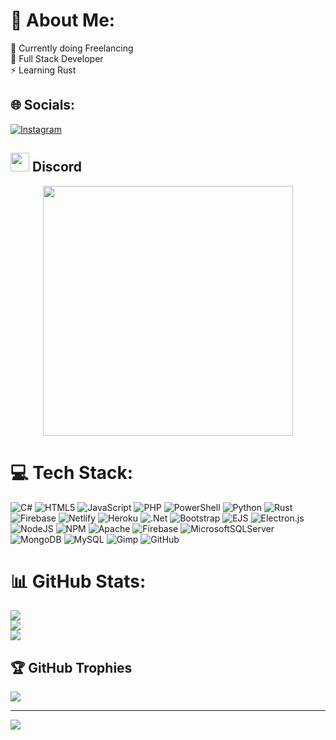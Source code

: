 # 💫 About Me:
🔭 Currently doing Freelancing<br>🌱 Full Stack Developer<br>⚡ Learning Rust


## 🌐 Socials:
[![Instagram](https://img.shields.io/badge/Instagram-%23E4405F.svg?logo=Instagram&logoColor=white)](https://instagram.com/krex_38) 

## <img src="https://assets-global.website-files.com/6257adef93867e50d84d30e2/636e0a69f118df70ad7828d4_icon_clyde_blurple_RGB.svg" width="30">   Discord

<p align="center">
  <img width="400" src="https://dsc-readme.tsuni.dev/api/user/1012249571436548136?aboutMe=%E2%80%8E+%E2%80%8E+%E2%80%8E+%E2%80%8E+%E2%80%8E+%E2%80%8E+%E2%80%8E+%E2%80%8E+%E2%80%8E++%E2%80%8E++%E2%80%8E++%E2%80%8E++%E2%80%8E++%E2%80%8E++%E2%80%8E++%E2%80%8E++%E2%80%8E++%E2%80%8E++%E2%80%8E++%E2%80%8E++%E2%80%8E++%E2%80%8E++%E2%80%8E+%E2%80%8E++%E2%80%8E++%E2%80%8E+%E2%80%8E%F0%9D%92%AA%F0%9D%93%83%F0%9D%93%81%F0%9D%93%8E+%F0%9F%A4%8D+%F0%9D%92%9F+%7C+%F0%9D%93%BC%F0%9D%93%B2%F0%9D%93%B7%F0%9D%93%AC%F0%9D%93%AE++%F0%9D%9F%91%F0%9D%9F%8E.%F0%9D%9F%8E%F0%9D%9F%95.%F0%9D%9F%90%F0%9D%9F%8E%F0%9D%9F%90%F0%9D%9F%91%E2%80%8E+%E2%80%8E%E2%80%8E+%E2%80%8E%E2%80%8E+%E2%80%8E%E2%80%8E+%E2%80%8E%E2%80%8E+%E2%80%8E%E2%80%8E+%E2%80%8E%E2%80%8E+%E2%80%8E%E2%80%8E+%E2%80%8E%E2%80%8E+%E2%80%8E%E2%80%8E+%E2%80%8E%E2%80%8E+%E2%80%8E%E2%80%8E+%E2%80%8E%E2%80%8E+%E2%80%8E%E2%80%8E+%E2%80%8E%E2%80%8E+%E2%80%8E%E2%80%8E+%E2%80%8E%E2%80%8E+%E2%80%8E&theme=dark"></img>  
</p>

# 💻 Tech Stack:
![C#](https://img.shields.io/badge/c%23-%23239120.svg?style=for-the-badge&logo=csharp&logoColor=white) ![HTML5](https://img.shields.io/badge/html5-%23E34F26.svg?style=for-the-badge&logo=html5&logoColor=white) ![JavaScript](https://img.shields.io/badge/javascript-%23323330.svg?style=for-the-badge&logo=javascript&logoColor=%23F7DF1E) ![PHP](https://img.shields.io/badge/php-%23777BB4.svg?style=for-the-badge&logo=php&logoColor=white) ![PowerShell](https://img.shields.io/badge/PowerShell-%235391FE.svg?style=for-the-badge&logo=powershell&logoColor=white) ![Python](https://img.shields.io/badge/python-3670A0?style=for-the-badge&logo=python&logoColor=ffdd54) ![Rust](https://img.shields.io/badge/rust-%23000000.svg?style=for-the-badge&logo=rust&logoColor=white) ![Firebase](https://img.shields.io/badge/firebase-%23039BE5.svg?style=for-the-badge&logo=firebase) ![Netlify](https://img.shields.io/badge/netlify-%23000000.svg?style=for-the-badge&logo=netlify&logoColor=#00C7B7) ![Heroku](https://img.shields.io/badge/heroku-%23430098.svg?style=for-the-badge&logo=heroku&logoColor=white) ![.Net](https://img.shields.io/badge/.NET-5C2D91?style=for-the-badge&logo=.net&logoColor=white) ![Bootstrap](https://img.shields.io/badge/bootstrap-%238511FA.svg?style=for-the-badge&logo=bootstrap&logoColor=white) ![EJS](https://img.shields.io/badge/ejs-%23B4CA65.svg?style=for-the-badge&logo=ejs&logoColor=black) ![Electron.js](https://img.shields.io/badge/Electron-191970?style=for-the-badge&logo=Electron&logoColor=white) ![NodeJS](https://img.shields.io/badge/node.js-6DA55F?style=for-the-badge&logo=node.js&logoColor=white) ![NPM](https://img.shields.io/badge/NPM-%23CB3837.svg?style=for-the-badge&logo=npm&logoColor=white) ![Apache](https://img.shields.io/badge/apache-%23D42029.svg?style=for-the-badge&logo=apache&logoColor=white) ![Firebase](https://img.shields.io/badge/firebase-a08021?style=for-the-badge&logo=firebase&logoColor=ffcd34) ![MicrosoftSQLServer](https://img.shields.io/badge/Microsoft%20SQL%20Server-CC2927?style=for-the-badge&logo=microsoft%20sql%20server&logoColor=white) ![MongoDB](https://img.shields.io/badge/MongoDB-%234ea94b.svg?style=for-the-badge&logo=mongodb&logoColor=white) ![MySQL](https://img.shields.io/badge/mysql-4479A1.svg?style=for-the-badge&logo=mysql&logoColor=white) ![Gimp](https://img.shields.io/badge/Gimp-657D8B?style=for-the-badge&logo=gimp&logoColor=FFFFFF) ![GitHub](https://img.shields.io/badge/github-%23121011.svg?style=for-the-badge&logo=github&logoColor=white)
# 📊 GitHub Stats:
![](https://github-readme-stats.vercel.app/api?username=Krex381&theme=dark&hide_border=false&include_all_commits=true&count_private=true)<br/>
![](https://github-readme-streak-stats.herokuapp.com/?user=Krex381&theme=dark&hide_border=false)<br/>
![](https://github-readme-stats.vercel.app/api/top-langs/?username=Krex381&theme=dark&hide_border=false&include_all_commits=true&count_private=true&layout=compact)

## 🏆 GitHub Trophies
![](https://github-profile-trophy.vercel.app/?username=Krex381&theme=blue-green&no-frame=false&no-bg=true&margin-w=4)

---
[![](https://visitcount.itsvg.in/api?id=Krex381&icon=2&color=6)](https://visitcount.itsvg.in)
